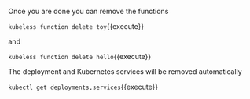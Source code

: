 
Once you are done you can remove the functions

`kubeless function delete toy`{{execute}}

and 

`kubeless function delete hello`{{execute}}

The deployment and Kubernetes services will be removed automatically

`kubectl get deployments,services`{{execute}}

